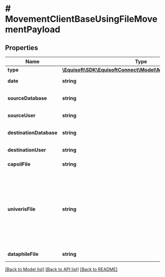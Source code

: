 # # MovementClientBaseUsingFileMovementPayload

## Properties

Name | Type | Description | Notes
------------ | ------------- | ------------- | -------------
**type** | [**\Equisoft\SDK\EquisoftConnect\Model\MovementMovementType**](MovementMovementType.md) |  |
**date** | **string** | Movement date. | [optional]
**sourceDatabase** | **string** | Source database full name. |
**sourceUser** | **string** | Source user id. |
**destinationDatabase** | **string** | Destination database full name. |
**destinationUser** | **string** | Destination user id. |
**capsilFile** | **string** | Path to the Capsil file. | [optional]
**univerisFile** | **string** | Path to the Univeris file. Deprecated: Univeris file is not supported anymore and will be removed in a future version. | [optional]
**dataphileFile** | **string** | Path to the Dataphile. | [optional]

[[Back to Model list]](../../README.md#models) [[Back to API list]](../../README.md#endpoints) [[Back to README]](../../README.md)
